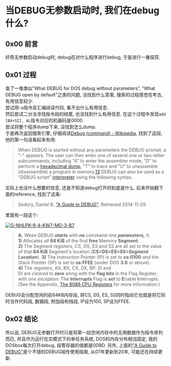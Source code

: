 # 当DEBUG无参数启动时, 我们在debug什么?

## 0x00 前言
好奇无参数启动debug时, debug在对什么程序进行debug, 于是进行一番探究. 
## 0x01 过程
查了一堆类似"What DEBUG for DOS debug without parameters", "What DEBUG open by default"之类的问题, 没找到什么答案, 搜索的过程感觉在考古, 有用信息较少.  
尝试用-u指令反汇编阅读代码, 看不出什么有用信息.  
然后尝试二分法寻找指令段的结尾, 也没找到什么有用信息. 在这个过程中发现`add [BX+SI], AL`指令对应的机器码是0000.  
尝试将整个程序dump下来, 没找到怎么dump.  
于是再次返回搜索引擎, 仔细阅读[Debug (command) - Wikipedia](https://en.wikipedia.org/wiki/Debug_(command)#cite_note-Using_Debug-14), 找到了这段, 他的第一句话看起来有用: 
>When DEBUG is started without any parameters the DEBUG prompt, a "-" appears. The user can then enter one of several one or two-letter subcommands, including "A" to enter the assembler mode, "D" to perform a [hexadecimal dump](https://en.wikipedia.org/wiki/Hex_dump "Hex dump"), "T" to trace and "U" to unassemble (disassemble) a program in memory.[13](https://en.wikipedia.org/wiki/Debug_(command)#cite_note-TechNet-13) DEBUG can also be used as a "DEBUG script" [interpreter](https://en.wikipedia.org/wiki/Interpreter_(computing) "Interpreter (computing)") using the following syntax. 

实际上也没什么想要的信息, 还是不知道debug打开的到底是什么. 后来开始翻下面的reference, 找到了这条: 
> Sedory, Daniel B. ["A Guide to DEBUG"](http://thestarman.pcministry.com/asm/debug/debug.htm). Retrieved 2014-11-29.  

里面有一段这个: 

<a href="https://ibb.co/Wfjbwrd"><img src="https://i.ibb.co/5LwNyQz/G-NHLPK-9-4-KW7-MG-3-B7.png" alt="G-NHLPK-9-4-KW7-MG-3-B7" border="0"></a>
>**A.** When DEBUG **_starts_** with **_no_** command-line **_parameters,_** it:  
>**1)** Allocates _all_ **64 KiB** of the first **free** Memory **Segment.**  
>**2)** The Segment registers, CS, DS, ES and SS are all set to the value of that **64 KiB** Segment's location (**CS=DS=ES=SS=_Segment Location_**).
>**3)** The Instruction Pointer (IP) is set to **cs:0100** _and_ the Stack Pointer (SP) is set to **ss:FFEE** (under DOS **3.0** or above).  
>**4)** The registers, AX, BX, CX, DX, BP, SI and DI are _cleared_ to **zero** along with the **flag bits** in the Flag Register; with _one exception_: The **Interrupts** Flag is **_set_** to **E**nable **I**nterrupts. (See the Appendix, [The 8086 CPU Registers](https://thestarman.pcministry.com/asm/debug/8086REGs.htm#REGS) for more information.)

DEBUG会分配空闲的前64KB内存段, 将CS, DS, ES, SS同时指向它也就是将它同时当作代码段, 数据段, 附加段和栈段, IP设为100, SP设为FFEE. 
## 0x02 结论
所以说, DEBUG无参数打开时只是将第一段空闲内存中的无用数据作为指令序列而已, 并且作为运行在实模式下的单任务系统, DOS的内存分布相当固定, 我的DOSbox每次打开debug, 段寄存器的值都是0DBD. 
另外, 上面的["A Guide to DEBUG"](http://thestarman.pcministry.com/asm/debug/debug.htm)是个不错的DEBUG祖传使用指南, 从07年更新到20年, 可能还在持续更新. 

